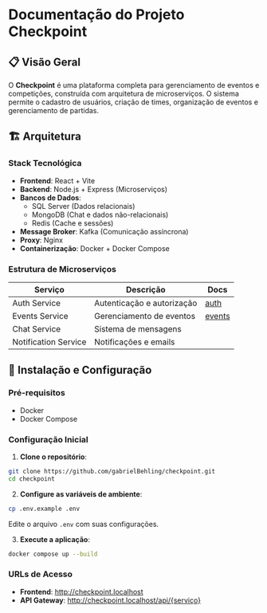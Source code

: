 # Documentação do Projeto Checkpoint

## 📋 Visão Geral

O **Checkpoint** é uma plataforma completa para gerenciamento de eventos e competições, construída com arquitetura de microserviços. O sistema permite o cadastro de usuários, criação de times, organização de eventos e gerenciamento de partidas.

## 🏗️ Arquitetura

### Stack Tecnológica
- **Frontend**: React + Vite
- **Backend**: Node.js + Express (Microserviços)
- **Bancos de Dados**: 
  - SQL Server (Dados relacionais)
  - MongoDB (Chat e dados não-relacionais)
  - Redis (Cache e sessões)
- **Message Broker**: Kafka (Comunicação assíncrona)
- **Proxy**: Nginx
- **Containerização**: Docker + Docker Compose

### Estrutura de Microserviços

| Serviço | Descrição | Docs |
|---------|-----------|------|
| Auth Service | Autenticação e autorização | [auth](./microservices/auth-service/docs.md) |
| Events Service | Gerenciamento de eventos | [events](./microservices/events-service/docs.md) |
| Chat Service | Sistema de mensagens |
| Notification Service | Notificações e emails |

## 🚀 Instalação e Configuração

### Pré-requisitos
- Docker
- Docker Compose

### Configuração Inicial

1. **Clone o repositório**:
```bash
git clone https://github.com/gabrielBehling/checkpoint.git
cd checkpoint
```

2. **Configure as variáveis de ambiente**:
```bash
cp .env.example .env
```
Edite o arquivo `.env` com suas configurações.

3. **Execute a aplicação**:
```bash
docker compose up --build
```

### URLs de Acesso
- **Frontend**: http://checkpoint.localhost
- **API Gateway**: http://checkpoint.localhost/api/{serviço}


